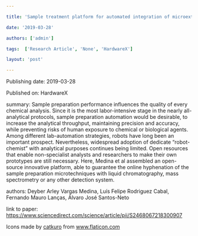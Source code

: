 ---
title: 'Sample treatment platform for automated integration of microextraction techniques and liquid chromatography analysis'
date: '2019-03-28'
authors: ['admin']
tags:  ['Research Article', 'None', 'HardwareX']
layout: 'post'
---
Publishing date: 2019-03-28

Published on: HardwareX

summary: Sample preparation performance influences the quality of every chemical analysis. Since it is the most labor-intensive stage in the nearly all-analytical protocols, sample preparation automation would be desirable, to increase the analytical throughput, maintaining precision and accuracy, while preventing risks of human exposure to chemical or biological agents. Among different lab-automation strategies, robots have long been an important prospect. Nevertheless, widespread adoption of dedicate “robot-chemist” with analytical purposes continues being limited. Open resources that enable non-specialist analysts and researchers to make their own prototypes are still necessary. Here, Medina et al assembled an open-source innovative platform, able to guarantee the online hyphenation of the sample preparation microtechniques with liquid chromatography, mass spectrometry or any other detection system. 

authors: Deyber Arley Vargas Medina, Luís Felipe Rodriguez Cabal, Fernando Mauro Lanças, Álvaro José Santos-Neto

link to paper: https://www.sciencedirect.com/science/article/pii/S2468067218300907

Icons made by <a href="https://www.flaticon.com/free-icon/bookshelves_3576884" title="catkuro">catkuro</a> from <a href="https://www.flaticon.com/" title="Flaticon"> www.flaticon.com</a>